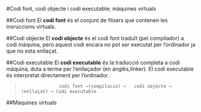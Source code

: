 #Codi font, codi objecte i codi executable; màquines virtuals

##Codi font
El **codi font** és el conjunt de fitxers que contenen les insruccions virtuals.

##Codi objecte
El **codi objecte** és el codi font traduït (pel compilador) a codi màquina, però aquest codi encara no pot ser executat per l’ordinador ja que no esta enllaçat.

##Codi executable
El **codi executable** és la traducció completa a codi màquina, duta a terme per l’enllaçador (en anglès,linker). El codi executable és interpretat directament per l’ordinador.

>                   codi font →(compilacio) →   codi objecte → (enllaçat) → Codi executable

##Màquines virtuals
